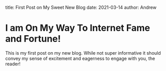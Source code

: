 title: First Post on My Sweet New Blog
date: 2021-03-14
author: Andrew

# I am On My Way To Internet Fame and Fortune!

This is my first post on my new blog. While not super informative it
should convey my sense of excitement and eagerness to engage with you,
the reader!
